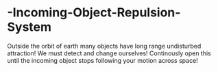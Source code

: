 # -Incoming-Object-Repulsion-System
Outside the orbit of earth many objects have long range undisturbed attraction! We must detect and change ourselves!
Continously open this until the incoming object stops following your motion across space!
